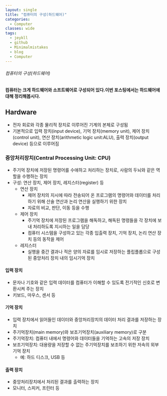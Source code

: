 ```yaml
---
layout: single
title: "컴퓨터의 구성(하드웨어)"
categories:
  - Computer
classes: wide
tags:
  - jeykll
  - github
  - Minimalmistakes
  - blog
  - Computer
---
```


###### 컴퓨터의 구성(하드웨어)  

#### 컴퓨터는 크게 하드웨어와 소프트웨어로 구성되어 있다.이번 포스팅에서는 하드웨어에 대해 정리해봅시다.  

## Hardware  
- 전자 회로와 각종 물리적 장치로 이루어진 기계의 본체로 구성됨  
- 기본적으로 입력 장치(input device), 기억 장치(memory unit), 제어 장치(control unit), 연산 장치(arithmetic logic unit:ALU), 출력 장치(output device) 등으로 이루어짐  


### 중앙처리장치(Central Processing Unit: CPU)  

- 주기억 장치에 저장된 명령어를 수애하고 처리하는 장치로, 사람의 두뇌와 같은 역할을 수행하는 장치  
- 구성: 연산 장치, 제어 장치, 레지스터(register) 등  
  + 연산 장치  
    - 제어 장치의 지시에 따라 전송되어 온 프로그램의 명령어와 데이터를 처리하기 위해 산술 연산과 논리 연산을 실행하기 위한 장치  
    - 자료의 비교, 판단, 이동 등을 수행  
  + 제어 장치  
    - 주기억 장치에 저장된 프로그램을 해독하고, 해독된 명령들을 각 장치에 보내 처리하도록 지시하는 일을 담당  
    - 컴퓨터 시스템을 구성하고 있는 각종 입출력 장치, 기억 장치, 논리 연산 장치 등의 동작을 제어  
  + 레지스터  
    - 실행을 중간 결과나 적은 양의 자료를 임시로 저장하는 플립플롭으로 구성된 중앙처리 장치 내의 임시기억 장치  


#### 입력 장치

- 문자나 기호와 같은 입력 데이터를 컴퓨터가 이해할 수 있도록 전기적인 신호로 변환시켜 주는 장치  
- 키보드, 마우스, 센서 등  

#### 기억 장치  

- 입력 장치에서 읽어들인 데이터와 중앙처리장치의 데이터 처리 결과를 저장하는 장치  
- 주기억장치(main memory)와 보조기억장치(auxiliary memory)로 구분  
- 주기억장치: 컴퓨터 내에서 명령어와 데이터들을 기억하는 고속의 저장 장치  
- 보조기억장치: 대용량을 저장할 수 없는 주기억장치를 보조하기 위한 저속의 외부 기억 장치
  + 예: 하드 디스크, USB 등  

#### 출력 장치
- 중앙처리장치에서 처리된 결과를 출력하는 장치  
- 모니터, 스피커, 프린터 등  
